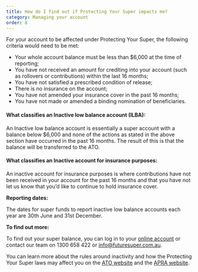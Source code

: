 ```yaml
---
title: How do I find out if Protecting Your Super impacts me?
category: Managing your account
order: 8
---
```


For your account to be affected under Protecting Your Super, the following criteria would need to be met:

- Your whole account balance must be less than $6,000 at the time of reporting;
- You have not received an amount for crediting into your account (such as rollovers or contributions) within the last 16 months;
- You have not satisfied a prescribed condition of release;
- There is no insurance on the account;
- You have not amended your insurance cover in the past 16 months;
- You have not made or amended a binding nomination of beneficiaries.

#### **What classifies an Inactive low balance account (ILBA):**

An Inactive low balance account is essentially a super account with a balance below $6,000 and none of the actions as stated in the above section have occurred in the past 16 months. The result of this is that the balance will be transferred to the ATO.

#### What classifies an Inactive account for insurance purposes:

An inactive account for insurance purposes is where contributions have not been received in your account for the past 16 months and that you have not let us know that you’d like to continue to hold insurance cover.

**Reporting dates:**

The dates for super funds to report inactive low balance accounts each year are 30th June and 31st December.

**To find out more:**

To find out your super balance, you can log in to your [online account](https://my.futuresuper.com.au/) or contact our team on 1300 658 422 or info@futuresuper.com.au.

You can learn more about the rules around inactivity and how the Protecting Your Super laws may affect you on the [ATO website](https://www.ato.gov.au/individuals/Super/In-detail/Growing-your-super/Inactive-low-balance-super-accounts/) and the [APRA website](https://www.apra.gov.au/protecting-your-super-package-frequently-asked-questions).
